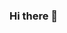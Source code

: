 ### Hi there 👋

<!--
**abhimanyuagarwal2/abhimanyuagarwal2** is a ✨ _special_ ✨ repository because its `README.md` (this file) appears on your GitHub profile.

Here are some ideas to get you started:

- 🔭 Hi, I'm Abhimanyu Agarwala. I am an incoming Master's student at Stevens Institute of Technology.
- 🌱 I’m working on Python, Java, Selenium, Machine Learning
- 👯 I’m looking to collaborate on topics related to Data Analysis, Machine Learning.
- 🤔 I’m looking for help with Advance Mathematical concepts which will enabale me to better analyse data.
- 📫 You can reach out to me on my LinkedIn Profile: https://www.linkedin.com/in/abhimanyu-a-56193010a 

-->
